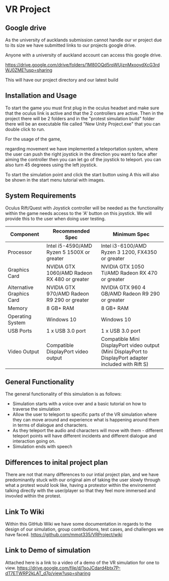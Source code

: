 # VR Project
## Google drive 
As the university of aucklands submission cannot handle our vr project due to its size we have submitted links to our projects google drive.

Anyone with a university of auckland account can access this google drive.

https://drive.google.com/drive/folders/1M80OQd5rqWUjznMxooydXcG3rdWJ0ZME?usp=sharing

This will have our project directory and our latest build

## Installation and Usage
To start the game you must first plug in the oculus headset and make sure that the oculus link is active and that the 2 controllers are active. 
Then in the project there will be 2 folders and in the "protest simulation build" folder there will be an executable file called "New Unity Project.exe" that you can double click 
to run.

For the usage of the game, 

regarding movement we have implemented a teleportation system, where the user can push the right joystick in the direction you want to face after aiming the controller 
then you can let go of the joystick to teleport. you can also turn 45 degreees using the left joystick.

To start the simulation point and click the start button using A
this will also be shown in the start menu tutorial with images.

## System Requirements
Oculus Rift/Quest with Joystick controller will be needed as the functionality within the game needs access to the 'A' button on this joystick. We will provide this to the user when doing user testing.

Component |	Recommended Spec |	Minimum Spec
----------|------------------|---------------
Processor |	Intel i5-4590/AMD Ryzen 5 1500X or greater |	Intel i3-6100/AMD Ryzen 3 1200, FX4350 or greater
Graphics Card |	NVIDIA GTX 1060/AMD Radeon RX 480 or greater |	NVIDIA GTX 1050 Ti/AMD Radeon RX 470 or greater
Alternative Graphics Card |	NVIDIA GTX 970/AMD Radeon R9 290 or greater |	NVIDIA GTX 960 4 GB/AMD Radeon R9 290 or greater
Memory |	8 GB+ RAM |	8 GB+ RAM
Operating System |	Windows 10 |	Windows 10
USB Ports |	1 x USB 3.0 port |	1 x USB 3.0 port
Video Output |	Compatible DisplayPort video output |	Compatible Mini DisplayPort video output (Mini DisplayPort to DisplayPort adapter included with Rift S)

## General Functionality
The general functionality of this simulation is as follows:
* Simulation starts with a voice over and a basic tutorial on how to traverse the simulation
* Allow the user to teleport to specific parts of the VR simulation where they can move around and experience what is happening around them in terms of dialogue and characters. 
* As they teleport the audio and characters will move with them - different teleport points will have different incidents and different dialogue and interaction going on.
* Simulation ends with speech

## Differences to inital project plan
There are not that many differences to our intial project plan, and we have predominantly stuck with our original aim of taking the user slowly through what a protest would look like, having a protestor within the environemnt talking directly with the user/player so that they feel more immersed and invovled within the protest.

## Link To Wiki
Within this GitHub Wiki we have some documentation in regards to the design of our simulation, group contributions, test cases, and challenges we have faced.
https://github.com/mmot335/VRProject/wiki

## Link to Demo of simulation
Attached here is a link to a video of a demo of the VR simulation for one to view.
https://drive.google.com/file/d/1soJCdard4btx7P-dT7ETWRP2kLAT_d7p/view?usp=sharing
